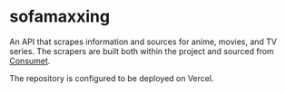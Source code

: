 # sofamaxxing

An API that scrapes information and sources for anime, movies, and TV series.
The scrapers are built both within the project and sourced from [Consumet](https://github.com/consumet).

The repository is configured to be deployed on Vercel.